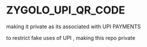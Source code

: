 # ZYGOLO_UPI_QR_CODE


making it private as its associated with UPI PAYMENTS

to restrict fake uses of UPI , making this repo private


